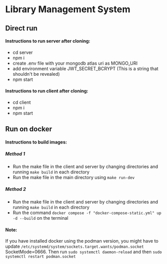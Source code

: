 # Library Management System

## Direct run

#### Instructions to run server after cloning:

- cd server
- npm i
- create .env file with your mongodb atlas uri as MONGO_URI
- add environment variable JWT_SECRET_BCRYPT (This is a string that shouldn't be revealed)
- npm start

#### Instructions to run client after cloning:

- cd client
- npm i
- npm start

## Run on docker

#### Instructions to build images:

##### Method 1

- Run the make file in the client and server by changing directories and running `make build` in each directory
- Run the make file in the main directory using `make run-dev`

##### Method 2

- Run the make file in the client and server by changing directories and running `make build` in each directory
- Run the command `docker compose -f "docker-compose-static.yml" up -d --build` on the terminal

#### Note:

If you have installed docker using the podman version, you might have to update `/etc/systemd/system/sockets.target.wants/podman.socket` SocketMode=0666. Then run `sudo systemctl daemon-reload` and then `sudo systemctl restart podman.socket`
